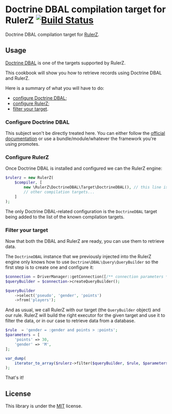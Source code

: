 # Doctrine DBAL compilation target for RulerZ [![Build Status](https://travis-ci.org/rulerz-php/doctrine-dbal.svg?branch=master)](https://travis-ci.org/rulerz-php/doctrine-dbal)

Doctrine DBAL compilation target for [RulerZ](https://github.com/K-Phoen/rulerz).

Usage
-----

[Doctrine DBAL](https://www.doctrine-project.org/projects/dbal.html) is one of the targets supported by RulerZ.

This cookbook will show you how to retrieve records using Doctrine DBAL and RulerZ.

Here is a summary of what you will have to do:

 * [configure Doctrine DBAL](#configure-doctrine-dbal);
 * [configure RulerZ](#configure-rulerz);
 * [filter your target](#filter-your-target).

### Configure Doctrine DBAL

This subject won't be directly treated here. You can either follow the [official
documentation](https://www.doctrine-project.org/projects/doctrine-dbal/en/2.8/index.html) or use a
bundle/module/whatever the framework you're using promotes.

### Configure RulerZ

Once Doctrine DBAL is installed and configured we can the RulerZ engine:

```php
$rulerz = new RulerZ(
    $compiler, [
        new \RulerZ\DoctrineDBAL\Target\DoctrineDBAL(), // this line is Doctrine DBAL-specific
        // other compilation targets...
    ]
);
```

The only Doctrine DBAL-related configuration is the `DoctrineDBAL` target being added to the list
of the known compilation targets.

### Filter your target

Now that both the DBAL and RulerZ are ready, you can use them to retrieve data.

The `DoctrineDBAL` instance that we previously injected into the RulerZ engine
only knows how to use `Doctrine\DBAL\Query\QueryBuilder` so the first step
is to create one and configure it:

```php
$connection = DriverManager::getConnection([/** connection parameters */]);
$queryBuilder = $connection->createQueryBuilder();

$queryBuilder
    ->select('pseudo', 'gender', 'points')
    ->from('players');
```

And as usual, we call RulerZ with our target (the `QueryBuilder` object) and our rule.
RulerZ will build the right executor for the given target and use it to filter
the data, or in our case to retrieve data from a database.

```php
$rule  = 'gender = :gender and points > :points';
$parameters = [
    'points' => 30,
    'gender' => 'M',
];

var_dump(
    iterator_to_array($rulerz->filter($queryBuilder, $rule, $parameters))
);
```

That's it!

License
-------

This library is under the [MIT](LICENSE) license.
